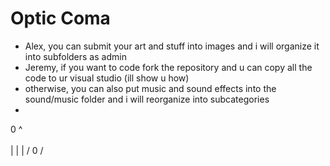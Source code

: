 # Optic Coma
- Alex, you can submit your art and stuff into images and i will organize it into subfolders as admin
- Jeremy, if you want to code fork the repository and u can copy all the code to ur visual studio (ill show u how)
- otherwise, you can also put music and sound effects into the sound/music folder and i will reorganize into subcategories
- 

0                    ^                 \
                                        \
                                         |
                                         |
                                         |
                                        /
0                                      /
